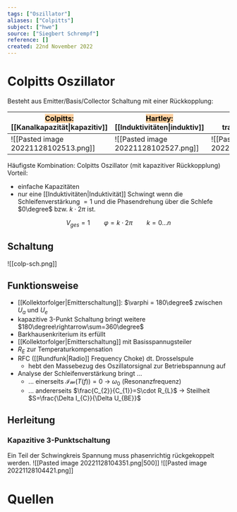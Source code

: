 ```yaml
---
tags: ["Oszillator"]
aliases: ["Colpitts"]
subject: ["hwe"]
source: ["Siegbert Schrempf"]
reference: []
created: 22nd November 2022
---
```


# Colpitts Oszillator
Besteht aus Emitter/Basis/Collector Schaltung mit einer Rückkopplung:

| <mark style="background: #FFB86CA6;">Colpitts:</mark> [[Kanalkapazität\|kapazitiv]] | <mark style="background: #FFB86CA6;">Hartley:</mark> [[Induktivitäten\|induktiv]] | <mark style="background: #FFB86CA6;">Meissner:</mark> transformatorisch |
| ----------------------------------------------------------------------------------- | --------------------------------------------------------------------------------- | ----------------------------------------------------------------------- |
| ![[Pasted image 20221128102513.png]]                                                | ![[Pasted image 20221128102527.png]]                                              | ![[Pasted image 20221128102551.png]]                                                                        |

Häufigste Kombination: Colpitts Oszillator (mit kapazitiver Rückkopplung)
Vorteil: 
- einfache Kapazitäten
- nur eine [[Induktivitäten|Induktivität]]
Schwingt wenn die Schleifenverstärkung $=1$ und die Phasendrehung über die Schlefe $0\degree$ bzw. $k\cdot2\pi$ ist.

$$V_{ges}=1 \qquad \varphi = k\cdot2\pi \qquad k=0\dots n$$

## Schaltung
![[colp-sch.png]]

## Funktionsweise
- [[Kollektorfolger|Emitterschaltung]]: $\varphi = 180\degree$ zwischen $U_{a}$ und $U_{e}$
- kapazitive 3-Punkt Schaltung bringt weitere $180\degree\rightarrow\sum=360\degree$
- Barkhausenkriterium its erfüllt
- [[Kollektorfolger|Emitterschaltung]] mit Basisspannugsteiler
- $R_{E}$ zur Temperaturkompensation
- RFC ([[Rundfunk|Radio]] Frequency Choke) dt. Drosselspule
	- hebt den Massebezug des Oszillatorsignal zur Betriebspannung auf
- Analyse der Schleifenverstärkung bringt ...
	- ... einerseits $\mathcal{Im}(T(f))=0$ -> $\omega_{0}$ (Resonanzfrequenz)
	- ... andererseits $\frac{C_{2}}{C_{1}}=S\cdot R_{L}$ -> Steilheit $S=\frac{\Delta I_{C}}{\Delta U_{BE}}$

## Herleitung
### Kapazitive 3-Punktschaltung
Ein Teil der Schwingkreis Spannung muss phasenrichtig rückgekoppelt werden.
![[Pasted image 20221128104351.png|500]]
![[Pasted image 20221128104421.png]]

# Quellen